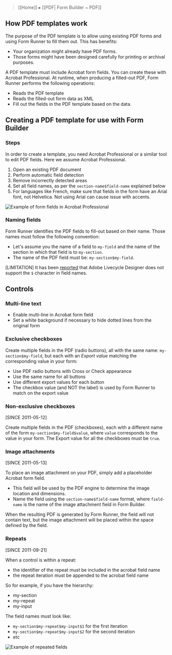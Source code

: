 > [[Home]] ▸ [[PDF| Form Builder ~ PDF]]

## How PDF templates work

The purpose of the PDF template is to allow using existing PDF forms and using Form Runner to fill them out. This has benefits:

- Your organization might already have PDF forms.
- Those forms might have been designed carefully for printing or archival purposes.

A PDF template must include Acrobat form fields. You can create these with Acrobat Professional. At runtime, when producing a filled-out PDF, Form Runner performs the following operations:

- Reads the PDF template
- Reads the filled-out form data as XML
- Fill out the fields in the PDF template based on the data.

## Creating a PDF template for use with Form Builder

### Steps

In order to create a template, you need Acrobat Professional or a similar tool to edit PDF fields. Here we assume Acrobat Professional.

1. Open an existing PDF document
2. Perform automatic field detection
3. Remove incorrectly detected areas
4. Set all field names, as per the `section-name$field-name` explained below
5. For languages like French, make sure that fields in the form have an Arial font, not Helvetica. Not using Arial can cause issue with accents.

![Example of form fields in Acrobat Professional][2]

### Naming fields

Form Runner identifies the PDF fields to fill-out based on their name. Those names must follow the following convention:

- Let's assume you the name of a field to `my-field` and the name of the section in which that field is to `my-section`.
- The name of the PDF field must be: `my-section$my-field`.

[LIMITATION] It has been [reported](http://discuss.orbeon.com/Creating-a-PDF-template-for-use-with-Form-Builder-td931856.html) that Adobe Livecycle Designer does not support the `$` character in field names.

## Controls

### Multi-line text

- Enable multi-line in Acrobat form field
- Set a white background if necessary to hide dotted lines from the original form

### Exclusive checkboxes

Create multiple fields in the PDF (radio buttons), all with the same name: `my-section$my-field`, but each with an _Export value_ matching the corresponding value in your form:

- Use PDF radio buttons with Cross or Check appearance
- Use the same name for all buttons
- Use different export values for each button
- The checkbox value (and NOT the label) is used by Form Runner to match on the export value

### Non-exclusive checkboxes

[SINCE 2011-05-12]

Create multiple fields in the PDF (checkboxes), each with a different name of the form `my-section$my-field$value`, where `value` corresponds to the value in your form. The Export value for all the checkboxes must be `true`.

### Image attachments

[SINCE 2011-05-13]

To place an image attachment on your PDF, simply add a placeholder Acrobat form field.

- This field will be used by the PDF engine to determine the image location and dimensions.
- Name the field using the `section-name$field-name` format, where `field-name` is the name of the image attachment field in Form Builder.

When the resulting PDF is generated by Form Runner, the field will not contain text, but the image attachment will be placed within the space defined by the field.

### Repeats

[SINCE 2011-09-21]

When a control is within a repeat:

- the identifier of the repeat must be included in the acrobat field name
- the repeat iteration must be appended to the acrobat field name

So for example, if you have the hierarchy:

- my-section
- my-repeat
- my-input

The field names must look like:

- `my-section$my-repeat$my-input$1` for the first iteration
- `my-section$my-repeat$my-input$2` for the second iteration
- etc

![Example of repeated fields][4]

[2]: https://sites.google.com/a/orbeon.com/forms/_/rsrc/1305312237285/doc/user-guide/form-builder-user-guide/pdf-generation/acrofields-shadow.png
[4]: https://sites.google.com/a/orbeon.com/forms/_/rsrc/1359668900101/doc/user-guide/form-builder-user-guide/pdf-generation/Screen%20Shot%202013-01-31%20at%201.46.40%20PM.png
